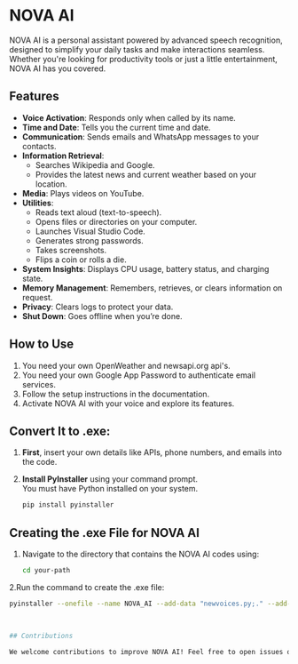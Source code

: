 # NOVA AI  

NOVA AI is a personal assistant powered by advanced speech recognition, designed to simplify your daily tasks and make interactions seamless. Whether you're looking for productivity tools or just a little entertainment, NOVA AI has you covered.  

## Features  

- **Voice Activation**: Responds only when called by its name.  
- **Time and Date**: Tells you the current time and date.  
- **Communication**: Sends emails and WhatsApp messages to your contacts.  
- **Information Retrieval**:  
  - Searches Wikipedia and Google.  
  - Provides the latest news and current weather based on your location.  
- **Media**: Plays videos on YouTube.  
- **Utilities**:  
  - Reads text aloud (text-to-speech).  
  - Opens files or directories on your computer.  
  - Launches Visual Studio Code.  
  - Generates strong passwords.  
  - Takes screenshots.  
  - Flips a coin or rolls a die.  
- **System Insights**: Displays CPU usage, battery status, and charging state.  
- **Memory Management**: Remembers, retrieves, or clears information on request.  
- **Privacy**: Clears logs to protect your data.  
- **Shut Down**: Goes offline when you’re done.  

## How to Use  

1. You need your own OpenWeather and newsapi.org api's.
2. You need your own Google App Password to authenticate email services. 
3. Follow the setup instructions in the documentation.  
4. Activate NOVA AI with your voice and explore its features.  

## Convert It to .exe:

1. **First**, insert your own details like APIs, phone numbers, and emails into the code.

2. **Install PyInstaller** using your command prompt.  
   You must have Python installed on your system.

   ```bash
   pip install pyinstaller

## Creating the .exe File for NOVA AI

1. Navigate to the directory that contains the NOVA AI codes using:

   ```bash
   cd your-path

2.Run the command to create the .exe file:
  ```bash
  pyinstaller --onefile --name NOVA_AI --add-data "newvoices.py;." --add-data "secrets.py;." "NOVA AI.py"

      

## Contributions  

We welcome contributions to improve NOVA AI! Feel free to open issues or submit pull requests.  
